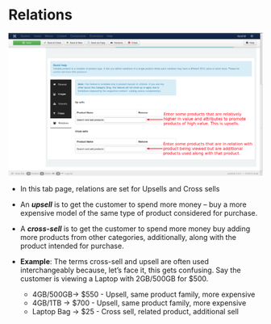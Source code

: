 # Relations

![Relations](./assets/images/product_variable_relations.png)

* In this tab page, relations are set for Upsells and Cross sells
* An ***upsell*** is to get the customer to spend more money – buy a more expensive model of the same type of product considered for purchase.
* A ***cross-sell*** is to get the customer to spend more money buy adding more products from other categories, additionally, along with the product intended for purchase.
* **Example**:
    The terms cross-sell and upsell are often used interchangeably because, let’s face it, this gets confusing. Say the customer is viewing a Laptop with 2GB/500GB for $500.

    * 4GB/500GB-> $550 - Upsell, same product family, more expensive
    * 4GB/1TB -> $700  - Upsell, same product family, more expensive
    * Laptop Bag -> $25 - Cross sell, related product, additional sell
